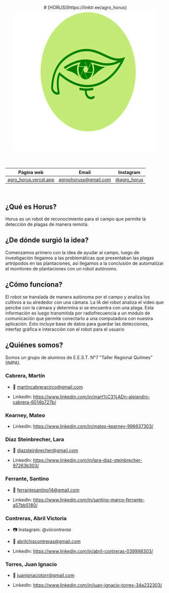 <div align="center">
# [HORUS](https://linktr.ee/agro_horus)
<img src="/horus_documentacion/horus_logo/LoGO.png" height="450" width="450" />

&nbsp;

| Página web | Email | Instagram |
|------------|-------|-----------|
|[agro_horus.vercel.app](https://agro_horus.vercel.app/)|agroohoruss@gmail.com|[@agro_horus](https://www.instagram.com/agro_horus/)|

&nbsp;

</div>

## ¿Qué es Horus?
Horus es un robot de reconocimiento para el campo que permite la detección de plagas de manera remota.

## ¿De dónde surgió la idea?

Comenzamos primero con la idea de ayudar al campo, luego de investigación llegamos a las problemáticas que presentaban las plagas artrópodos en las plantaciones, así llegamos a la conclusión de automatizar el monitoreo de plantaciones con un robot autónomo.

## ¿Cómo funciona?
El robot se translada de manera autónoma por el campo y analiza los cultivos a su alrededor con una cámara. La IA del robot analiza el video que percibe con la cámara y determina si se encuentra con una plaga. Esta información es luego transmitida por radiofrecuencia a un módulo de comunicación que permite conectarlo a una computadora con nuestra aplicación. Esto incluye base de datos para guardar las detecciones, interfaz gráfica e interacción con el robot para el usuario

## ¿Quiénes somos?

Somos un grupo de alumnos de E.E.S.T. N°7 "Taller Regional Quilmes" (IMPA).

### Cabrera, Martín

* 📧 martincabreracirco@gmail.com

* LinkedIn: https://www.linkedin.com/in/mart%C3%ADn-alejandro-cabrera-6014b727b/

### Kearney, Mateo

* LinkedIn: https://www.linkedin.com/in/mateo-kearney-996637303/

### Díaz Steinbrecher, Lara

* 📧 diazsteinbrecher@gmail.com

* LinkedIn: https://www.linkedin.com/in/lara-diaz-steinbrecher-97263b303/

### Ferrante, Santino

* 📧 ferrantesantino14@gmail.com
  
* LinkedIn: https://www.linkedin.com/in/santino-marco-ferrante-a57bb5180/

### Contreras, Abril Victoria

* 📷 Instagram: @_viicontreras_

* 📧 abrilchiscontreras@gmail.com

* LinkedIn: https://www.linkedin.com/in/abril-contreras-039998303/

### Torres, Juan Ignacio

* 📧 juanignaciotorr@gmail.com

* LinkedIn: https://www.linkedin.com/in/juan-ignacio-torres-34a232303/